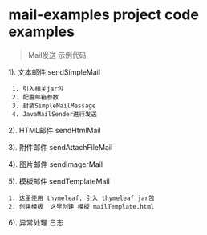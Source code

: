 # mail-examples project code examples

> Mail发送 示例代码

1). 文本邮件  sendSimpleMail

     1. 引入相关jar包
     2. 配置邮箱参数
     3. 封装SimpleMailMessage
     4. JavaMailSender进行发送
     
2). HTML邮件  sendHtmlMail

3). 附件邮件  sendAttachFileMail

4). 图片邮件  sendImagerMail

5). 模板邮件  sendTemplateMail
    
    1. 这里使用 thymeleaf, 引入 thymeleaf jar包
    2. 创建模板  这里创建 模板 mailTemplate.html
    
6). 异常处理   日志

 
